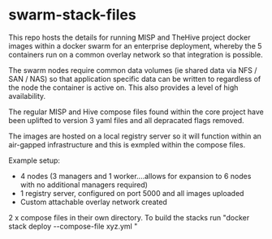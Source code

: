 # swarm-stack-files

This repo hosts the details for running MISP and TheHive project docker images within a docker swarm for an enterprise deployment, whereby the 5 containers run on a common overlay network so that integration is possible.

The swarm nodes require common data volumes (ie shared data via NFS / SAN / NAS) so that application specific data can be written to regardless of the node the container is active on. This also provides a level of high availability.

The regular MISP and Hive compose files found within the core project have been uplifted to version 3 yaml files and all depracated flags removed. 

The images are hosted on a local registry server so it will function within an air-gapped infrastructure and this is exmpled within the compose files.

Example setup: 
- 4 nodes (3 managers and 1 worker....allows for expansion to 6 nodes with no additional managers required)
- 1 registry server, configured on port 5000 and all images uploaded
- Custom attachable overlay network created

2 x compose files in their own directory.
To build the stacks run "docker stack deploy --compose-file xyz.yml <name>"
